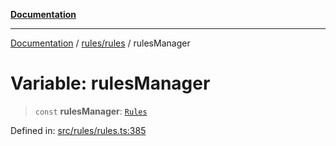 [**Documentation**](../../../README.md)

***

[Documentation](../../../README.md) / [rules/rules](../README.md) / rulesManager

# Variable: rulesManager

> `const` **rulesManager**: [`Rules`](../classes/Rules.md)

Defined in: [src/rules/rules.ts:385](https://github.com/Christian-Me/folder-to-tags-plugin/blob/324c4975948764581637da1ab1e4cb12dc3f447a/src/rules/rules.ts#L385)
